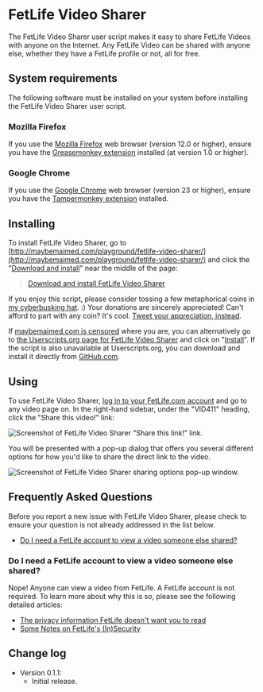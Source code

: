 # FetLife Video Sharer

The FetLife Video Sharer user script makes it easy to share FetLife Videos with anyone on the Internet. Any FetLife Video can be shared with anyone else, whether they have a FetLife profile or not, all for free.

## System requirements

The following software must be installed on your system before installing the FetLife Video Sharer user script.

### Mozilla Firefox

If you use the [Mozilla Firefox](http://getfirefox.com/) web browser (version 12.0 or higher), ensure you have the [Greasemonkey extension](https://addons.mozilla.org/en-US/firefox/addon/greasemonkey/) installed (at version 1.0 or higher).

### Google Chrome

If you use the [Google Chrome](https://chrome.google.com/) web browser (version 23 or higher), ensure you have the [Tampermonkey extension](https://chrome.google.com/webstore/detail/tampermonkey/dhdgffkkebhmkfjojejmpbldmpobfkfo) installed.

## Installing

To install FetLife Video Sharer, go to [http://maybemaimed.com/playground/fetlife-video-sharer/](http://maybemaimed.com/playground/fetlife-video-sharer/) and click the "[Download and install](https://userscripts.org/scripts/source/162865.user.js)" near the middle of the page:

> [Download and install FetLife Video Sharer](https://userscripts.org/scripts/source/162865.user.js)

If you enjoy this script, please consider tossing a few metaphorical coins in [my cyberbusking hat](http://maybemaimed.com/cyberbusking/). :) Your donations are sincerely appreciated! Can't afford to part with any coin? It's cool. [Tweet your appreciation, instead](https://twitter.com/intent/tweet?text=Did+you+know+you+can+watch+%40FetLife+videos+for+free%3F+%40maymaym%27s+%23FetLife+Video+Sharer+http%3A%2F%2Fmaybemaimed.com%2Fplayground%2Ffetlife-video-sharer%2F+makes+it+easy+to+share+%27em+all%21).

If [maybemaimed.com is censored](http://maybemaimed.com/where-im-censored/) where you are, you can alternatively go to [the Userscripts.org page for FetLife Video Sharer](https://userscripts.org/scripts/show/162865) and click on "[Install](http://userscripts.org/scripts/source/162865.user.js)". If the script is also unavailable at Userscripts.org, you can download and install it directly from [GitHub.com](https://github.com/meitar/fetlife-video-sharer/raw/master/fetlife-video-sharer.user.js).

## Using

To use FetLife Video Sharer, [log in to your FetLife.com account](https://fetlife.com/login) and go to any video page on. In the right-hand sidebar, under the "VID411" heading, click the "Share this video!" link:

![Screenshot of FetLife Video Sharer "Share this link!" link.](http://i.imgur.com/shZ2Ldy.png)

You will be presented with a pop-up dialog that offers you several different options for how you'd like to share the direct link to the video.

![Screenshot of FetLife Video Sharer sharing options pop-up window.](http://i.imgur.com/3sfFljR.png)

## Frequently Asked Questions

Before you report a new issue with FetLife Video Sharer, please check to ensure your question is not already addressed in the list below.

* [Do I need a FetLife account to view a video someone else shared?](#do-i-need-a-fetlife-account-to-view-a-video-someone-else-shared)

### Do I need a FetLife account to view a video someone else shared?

Nope! Anyone can view a video from FetLife. A FetLife account is not required. To learn more about why this is so, please see the following detailed articles:

* [The privacy information FetLife doesn't want you to read](http://maybemaimed.com/2012/09/26/the-privacy-information-fetlife-doesnt-want-you-to-read/)
* [Some Notes on FetLife's (In)Security](http://maybemaimed.com/2012/08/13/guest-post-some-notes-about-fetlifes-insecurity/)

## Change log

* Version 0.1.1:
    * Initial release.
